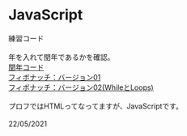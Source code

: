 # JavaScript
練習コード<br>
<br>
年を入れて閏年であるかを確認。<br>
<a href="https://katchion13.github.io/Java_Script/Leap_Year" rel=”noopener”>閏年コード</a><br>
<a href="https://katchion13.github.io/Java_Script/Fibonati01" rel=”noopener”>フィボナッチ：バージョン01</a><br>
<a href="https://katchion13.github.io/Java_Script/Fibonati02" rel=”noopener”>フィボナッチ：バージョン02(WhileとLoops)</a><br>
<br>
プロフではHTMLってなってますが、JavaScriptです。<br>
<br>
22/05/2021<br>
